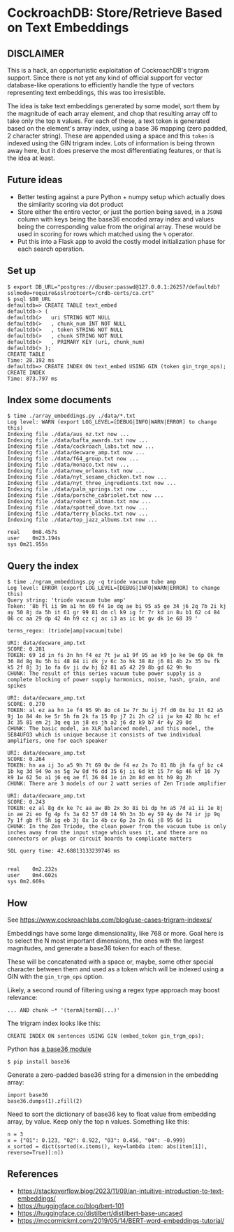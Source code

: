 # CockroachDB: Store/Retrieve Based on Text Embeddings

## DISCLAIMER
This is a hack, an opportunistic exploitation of CockroachDB's trigram
support.  Since there is not yet any kind of official support for vector database-like
operations to efficiently handle the type of vectors representing text embeddings, this
was too irresistible.

The idea is take text embeddings generated by some model, sort them by the magnitude of
each array element, and chop that resulting array off to take only the top `N` values.
For each of these, a text token is generated based on the element's array index, using
a base 36 mapping (zero padded, 2 character string).  These are appended using a space
and this `token` is indexed using the GIN trigram index.  Lots of information is being
thrown away here, but it does preserve the most differentiating features, or that is the
idea at least.

## Future ideas

* Better testing against a pure Python + numpy setup which actually does the similarity scoring
via dot product
* Store either the entire vector, or just the portion being saved, in a `JSONB` column with
keys being the base36 encoded array index and values being the corresponding value from the
original array.  These would be used in scoring for rows which matched using the `%` operator.
* Put this into a Flask app to avoid the costly model initialization phase for each search
operation.

## Set up

```
$ export DB_URL="postgres://dbuser:passwd@127.0.0.1:26257/defaultdb?sslmode=require&sslrootcert=/crdb-certs/ca.crt"
$ psql $DB_URL
defaultdb=> CREATE TABLE text_embed
defaultdb-> (
defaultdb(>   uri STRING NOT NULL
defaultdb(>   , chunk_num INT NOT NULL
defaultdb(>   , token STRING NOT NULL
defaultdb(>   , chunk STRING NOT NULL
defaultdb(>   , PRIMARY KEY (uri, chunk_num)
defaultdb(> );
CREATE TABLE
Time: 28.192 ms
defaultdb=> CREATE INDEX ON text_embed USING GIN (token gin_trgm_ops);
CREATE INDEX
Time: 873.797 ms
```

## Index some documents

```
$ time ./array_embeddings.py ./data/*.txt
Log level: WARN (export LOG_LEVEL=[DEBUG|INFO|WARN|ERROR] to change this)
Indexing file ./data/aus_nz.txt now ...
Indexing file ./data/bafta_awards.txt now ...
Indexing file ./data/cockroach_labs.txt now ...
Indexing file ./data/decware_amp.txt now ...
Indexing file ./data/f64_group.txt now ...
Indexing file ./data/monaco.txt now ...
Indexing file ./data/new_orleans.txt now ...
Indexing file ./data/nyt_sesame_chicken.txt now ...
Indexing file ./data/nyt_three_ingredients.txt now ...
Indexing file ./data/palm_springs.txt now ...
Indexing file ./data/porsche_cabriolet.txt now ...
Indexing file ./data/robert_altman.txt now ...
Indexing file ./data/spotted_dove.txt now ...
Indexing file ./data/terry_blacks.txt now ...
Indexing file ./data/top_jazz_albums.txt now ...

real	0m8.457s
user	0m23.194s
sys	0m21.955s
```

## Query the index

```
$ time ./ngram_embeddings.py -q triode vacuum tube amp
Log level: ERROR (export LOG_LEVEL=[DEBUG|INFO|WARN|ERROR] to change this)
Query string: 'triode vacuum tube amp'
Token: '8b fl ii 9m a1 hn 69 f4 1o dq ae bi 95 a5 ge 34 j6 2q 7b 2i kj ay 50 8j da 5h it 61 gr 99 81 dm cl k9 ig fr 7r kd in 8u b1 62 c4 84 06 cc aa 29 dp 42 4n h9 cz cj ac i3 as ic bt gv dk 1e 68 39 '

terms_regex: (triode|amp|vacuum|tube)

URI: data/decware_amp.txt
SCORE: 0.281
TOKEN: 69 1d in fs 3n hn f4 ez 7t jw a1 9f 95 ae k9 jo ke 9e 6p 0k fm 36 8d 8g 8u 5h bi 48 84 ii dk jv 6c 3o hk 38 8z j6 8i 4b 2x 35 bv fk k5 2f 8j 3j 1o fa 6v ji dw hj b2 81 a5 42 29 8b gd 62 9h 9o
CHUNK: The result of this series vacuum tube power supply is a complete blocking of power supply harmonics, noise, hash, grain, and spikes

URI: data/decware_amp.txt
SCORE: 0.270
TOKEN: al ez aa hn 1e f4 95 9h 8o c4 1w 7r 3u ij 7f d0 0x bz 1t 62 a5 9j 1o 84 4n ke 5r 5h fm 2k fa 15 0p j7 2i 2h c2 ii jw km 42 8b hc ef 3c 35 81 em 2j 3q eq in j8 es jh a2 j6 dz k9 b7 4r 4y 29 0d
CHUNK: The basic model, an XLR balanced model, and this model, the SE84UFO3 which is unique because it consists of two individual amplifiers, one for each speaker

URI: data/decware_amp.txt
SCORE: 0.264
TOKEN: hn aa ij 3o a5 9h 7t 69 0v de f4 ez 2s 7o 81 8b jh fa gf bz c4 1b kg 3d 94 9o as 5g 7w 0d f6 dd 35 6j ii 6d kt 15 7r 6p 46 kf 16 7y k9 1w 62 5o a1 j6 eq ae fl 36 84 1e in 2m 8d em ht h9 8g 2h
CHUNK: There are 3 models of our 2 watt series of Zen Triode amplifier

URI: data/decware_amp.txt
SCORE: 0.243
TOKEN: ez al 8g dx ke 7c aa aw 8b 2x 3o 8i bi dp hn a5 7d a1 ii 1e 8j in ae 2i eo fg 4p fs 3a 62 57 d0 14 9h 3n 3b ey 59 4y de 74 ir jp 9q 7y 1f gb fl 5h ig eb 3j 0x 1o 4b cv 6p 2o 2n 6i j8 95 6d 1i
CHUNK: In the Zen Triode, the clean power from the vacuum tube is only inches away from the input stage which uses it, and there are no connectors or plugs or circuit boards to complicate matters

SQL query time: 42.68813133239746 ms


real	0m2.232s
user	0m4.602s
sys	0m2.669s
```

## How

See https://www.cockroachlabs.com/blog/use-cases-trigram-indexes/

Embeddings have some large dimensionality, like 768 or more.  Goal here is to
select the N most important dimensions, the ones with the largest magnitudes,
and generate a base36 token for each of these.

These will be concatenated with a space or, maybe, some other special
character between them and used as a token which will be indexed using a GIN with
the `gin_trgm_ops` option.

Likely, a second round of filtering using a regex type approach may boost relevance:
```
... AND chunk ~* '(termA|termB|...)'
```

The trigram index looks like this:
```
CREATE INDEX ON sentences USING GIN (embed_token gin_trgm_ops);
```

Python has [a base36 module](https://pypi.org/project/base36/)

```
$ pip install base36
```

Generate a zero-padded base36 string for a dimension in the embedding array:
```
import base36
base36.dumps(1).zfill(2)
```

Need to sort the dictionary of base36 key to float value from embedding array, by value.
Keep only the top n values.  Something like this:
```
n = 3
x = {"01": 0.123, "02": 0.922, "03": 0.456, "04": -0.999}
x_sorted = dict(sorted(x.items(), key=lambda item: abs(item[1]), reverse=True)[:n])
```

## References

* https://stackoverflow.blog/2023/11/09/an-intuitive-introduction-to-text-embeddings/
* https://huggingface.co/blog/bert-101
* https://huggingface.co/distilbert/distilbert-base-uncased
* https://mccormickml.com/2019/05/14/BERT-word-embeddings-tutorial/

